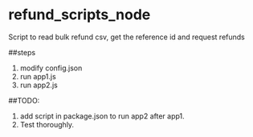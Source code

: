 # refund_scripts_node

Script to read bulk refund csv, get the reference id and request refunds

##steps

1. modify config.json
2. run app1.js
3. run app2.js

##TODO:

1. add script in package.json to run app2 after app1.
2. Test thoroughly.
